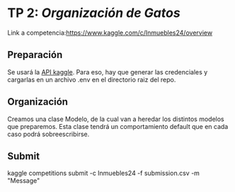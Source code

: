 # TP 2: _Organización de Gatos_

Link a competencia:https://www.kaggle.com/c/Inmuebles24/overview

## Preparación

Se usará la [API kaggle](https://github.com/Kaggle/kaggle-api). Para eso, hay que generar las credenciales y cargarlas en un archivo .env en el directorio raiz del repo.

## Organización

Creamos una clase Modelo, de la cual van a heredar los distintos modelos que preparemos. Esta clase tendrá un comportamiento default que en cada caso podrá sobreescribirse.

## Submit

kaggle competitions submit -c Inmuebles24 -f submission.csv -m "Message"

